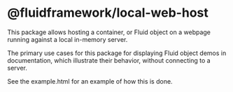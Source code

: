 # @fluidframework/local-web-host

This package allows hosting a container, or Fluid object on a webpage running against a local in-memory server.

The primary use cases for this package for displaying Fluid object demos in documentation, which illustrate their behavior, without connecting to a server.

See the example.html for an example of how this is done.
